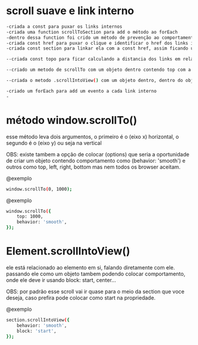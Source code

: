 # scroll suave e link interno #

```bash
-criada a const para puxar os links internos
-criada uma function scrollToSection para add o método ao forEach
-dentro dessa function foi crido um método de prevenção ao comportamento do link, para que quando clicado no link interno não va mais para a section, assim para podemos conf isso.
-criada const href para puxar o clique e identificar o href dos links internos.
-criada const section para linkar ela com a const href, assim ficando unidas para poder continuar os processos.

--criada const topo para ficar calculando a distancia dos links em relação as sections automaticamente e mandando isso para o método....[ESSA CONST TBM VAI COMO COMENTARIO POIS É UMA FORMA ALTERNATIVA QUE VAI JUNTO COM O MÉTODO COMENTADO]

--criado um metodo de scrollTo com um objeto dentro contendo top com a att da const topo e o behavior com o comportamento 'smooth' que é pra ser suave.(ELE VAI FICAR COMENTADO PARA SERVIR DE FORMA ALTERNATIVA)

--criada o metodo .scrollIntoView() com um objeto dentro, dentro do objeto o behavior com o comportamento 'smooth' que é pra ser suave. além de colocar a propriedade block: 'start' para o scroll terminar de rolar logo quando começa a section.

-criado um forEach para add um evento a cada link interno
-
```

# método window.scrollTo() #

esse método leva dois argumentos, o primeiro é o (eixo x) horizontal, o segundo é o (eixo y) ou seja na vertical

OBS: existe tambem a opção de colocar (options) que seria a oportunidade de criar um objeto contendo comportamento como (behavior: 'smooth') e outros como top, left, right, bottom mas nem todos os browser aceitam.

@exemplo
```bash
window.scrollTo(0, 1000);
```

@exemplo
```bash
window.scrollTo({
    top: 1000,
    behavior: 'smooth',
});
```

# Element.scrollIntoView() #

ele está relacionado ao elemento em si, falando diretamente com ele. passando ele como um objeto tambem podendo colocar comportamento, onde ele deve ir usando block: start, center...

OBS: por padrão esse scroll vai ir quase para o meio da section que voce deseja, caso prefira pode colocar como start na propriedade.

@exemplo
```bash
section.scrollIntoView({
    behavior: 'smooth',
    block: 'start',
});
```